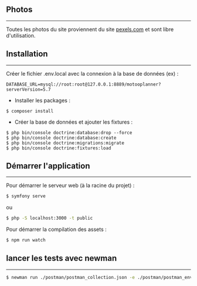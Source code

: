 ## Photos
***
Toutes les photos du site proviennent du site [pexels.com](https://www.pexels.com/) et sont libre 
d'utilisation.

## Installation
***

Créer le fichier .env.local avec la connexion à la base de données (ex) :

```dotenv
DATABASE_URL=mysql://root:root@127.0.0.1:8889/motooplanner?serverVersion=5.7
```

- Installer les packages :

```shell script
$ composer install
```

- Créer la base de données et ajouter les fixtures :

```shell script
$ php bin/console doctrine:database:drop --force
$ php bin/console doctrine:database:create
$ php bin/console doctrine:migrations:migrate
$ php bin/console doctrine:fixtures:load
```

## Démarrer l'application
***

Pour démarrer le serveur web (à la racine du projet) :
```sh
$ symfony serve
```
ou

```sh
$ php -S localhost:3000 -t public 
```

Pour démarrer la compilation des assets :
```sh
$ npm run watch
```

## lancer les tests avec newman
***

```sh
$ newman run ./postman/postman_collection.json -e ./postman/postman_environment.json
```
